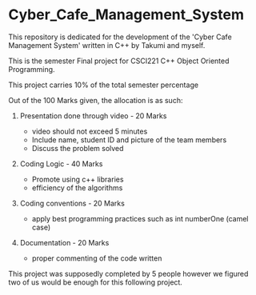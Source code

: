 # Cyber_Cafe_Management_System
This repository is dedicated for the development of the 'Cyber Cafe Management System' written in C++ by Takumi and myself.

This is the semester Final project for CSCI221 C++ Object Oriented Programming.

This project carries 10% of the total semester percentage

Out of the 100 Marks given, the allocation is as such:

1.  Presentation done through video - 20 Marks

    - video should not exceed 5 minutes
    - Include name, student ID and picture of the team members
    - Discuss the problem solved


2. Coding Logic - 40 Marks

    - Promote using c++ libraries
    - efficiency of the algorithms


3. Coding conventions - 20 Marks

    - apply best programming practices such as int numberOne (camel case)


4. Documentation - 20 Marks

    - proper commenting of the code written


This project was supposedly completed by 5 people however we figured two of us would be enough for this following project.
